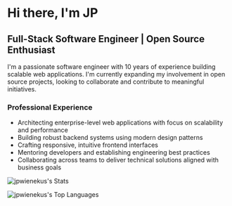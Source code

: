 
# Hi there, I'm JP

## Full-Stack Software Engineer | Open Source Enthusiast

I'm a passionate software engineer with 10 years of experience building scalable web applications. I'm currently expanding my involvement in open source projects, looking to collaborate and contribute to meaningful initiatives.

### Professional Experience

- Architecting enterprise-level web applications with focus on scalability and performance
- Building robust backend systems using modern design patterns
- Crafting responsive, intuitive frontend interfaces
- Mentoring developers and establishing engineering best practices
- Collaborating across teams to deliver technical solutions aligned with business goals

![jpwienekus's Stats](https://github-readme-stats.vercel.app/api?username=jpwienekus&theme=vue-dark&show_icons=true&hide_border=true&count_private=true)

![jpwienekus's Top Languages](https://github-readme-stats.vercel.app/api/top-langs/?username=jpwienekus&theme=vue-dark&show_icons=true&hide_border=true&layout=compact)
